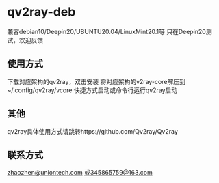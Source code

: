 # qv2ray-deb

兼容debian10/Deepin20/UBUNTU20.04/LinuxMint20.1等
只在Deepin20测试，欢迎反馈

## 使用方式

下载对应架构的qv2ray，双击安装
将对应架构的v2ray-core解压到~/.config/qv2ray/vcore
快捷方式启动或命令行运行qv2ray启动

## 其他

qv2ray具体使用方式请跳转https://github.com/Qv2ray/Qv2ray

## 联系方式

zhaozhen@uniontech.com
或345865759@163.com
